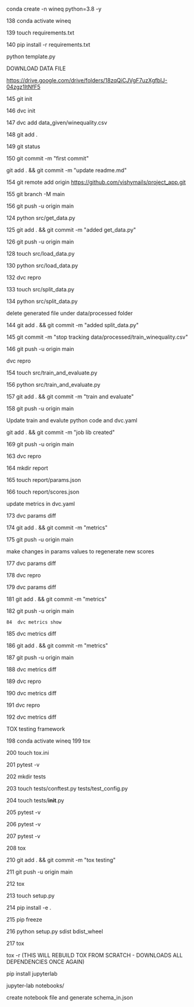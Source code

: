 
conda create -n wineq python=3.8 -y

  138  conda activate wineq

  139  touch requirements.txt

  140  pip install -r requirements.txt


python template.py


DOWNLOAD DATA FILE 

https://drive.google.com/drive/folders/18zqQiCJVgF7uzXgfbIJ-04zgz1ItNfF5



 145  git init

  146  dvc init
 
  147  dvc add data_given/winequality.csv
 
 
  148  git add .
 
  149  git status
 
  150  git commit -m "first commit"

git add . && git commit -m "update readme.md"


154  git remote add origin https://github.com/vishymails/project_app.git
 
  155  git branch -M main
 
  156  git push -u origin main



 124  python src/get_data.py 
  
  125  git add . && git commit -m "added get_data.py"
  
  126  git push -u origin main

128  touch src/load_data.py

  130  python src/load_data.py

  132  dvc repro

  133  touch src/split_data.py

  134  python src/split_data.py


delete generated file under data/processed folder 

 144  git add . && git commit -m "added split_data.py"

  145  git commit -m "stop tracking data/processed/train_winequality.csv" 
 
  146  git push -u origin main
 
 dvc repro

 154  touch src/train_and_evaluate.py

  156  python src/train_and_evaluate.py 
 
  157  git add . && git commit -m "train and evaluate"
 
  158  git push -u origin main
 

Update train and evalute python code and dvc.yaml


 git add . && git commit -m "job lib created"
  
  169  git push -u origin main


163  dvc repro

  164  mkdir report

  165  touch report/params.json

  166  touch report/scores.json

  update metrics in dvc.yaml 


  173  dvc params diff

  174  git add . && git commit -m "metrics"
  
  175  git push -u origin main
  
  make changes in params values to regenerate new scores 

  177  dvc params diff
  
  178  dvc repro
  
  179  dvc params diff
  


181  git add . && git commit -m "metrics"
  
  182  git push -u origin main
    
    84  dvc metrics show
  
  185  dvc metrics diff
  
  186  git add . && git commit -m "metrics"
  
  187  git push -u origin main
  
  188  dvc metrics diff
  
  189  dvc repro
  
  190  dvc metrics diff
  
  191  dvc repro
  
  192  dvc metrics diff



  TOX testing framework 

   198  conda activate wineq
   199  tox
   
   200  touch tox.ini
   
   201  pytest -v
   
   202  mkdir tests
   
   203  touch tests/conftest.py tests/test_config.py
  
  204  touch tests/__init__.py
  
  205  pytest -v
  
  206  pytest -v
  
  207  pytest -v
  
  208  tox

210  git add . && git commit -m "tox testing"
  
  211  git push -u origin main
  
   212  tox
  
  213  touch setup.py
  
  214  pip install -e .
  
  215  pip freeze
  
  216  python setup.py sdist bdist_wheel
  
  217  tox

  tox -r (THIS WILL REBUILD TOX FROM SCRATCH - DOWNLOADS ALL DEPENDENCIES ONCE AGAIN)


  pip install jupyterlab

  jupyter-lab notebooks/

  create notebook file and generate schema_in.json


  
